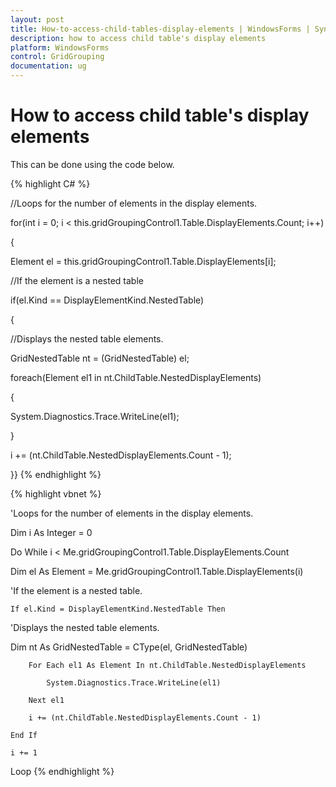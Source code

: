 ```yaml
---
layout: post
title: How-to-access-child-tables-display-elements | WindowsForms | Syncfusion
description: how to access child table's display elements
platform: WindowsForms
control: GridGrouping
documentation: ug
---
```


# How to access child table's display elements

This can be done using the code below.




{% highlight C# %}


//Loops for the number of elements in the display elements.

for(int i = 0; i < this.gridGroupingControl1.Table.DisplayElements.Count; i++)

{

Element el = this.gridGroupingControl1.Table.DisplayElements[i];

//If the element is a nested table

if(el.Kind == DisplayElementKind.NestedTable)

{

//Displays the nested table elements.

GridNestedTable nt = (GridNestedTable) el;

foreach(Element el1 in nt.ChildTable.NestedDisplayElements)

{

System.Diagnostics.Trace.WriteLine(el1);

}

i += (nt.ChildTable.NestedDisplayElements.Count - 1);

}}
{% endhighlight %}




{% highlight vbnet %}



'Loops for the number of elements in the display elements.

Dim i As Integer = 0

Do While i < Me.gridGroupingControl1.Table.DisplayElements.Count

Dim el As Element = Me.gridGroupingControl1.Table.DisplayElements(i)

'If the element is a nested table.

    If el.Kind = DisplayElementKind.NestedTable Then

'Displays the nested table elements.

Dim nt As GridNestedTable = CType(el, GridNestedTable)

        For Each el1 As Element In nt.ChildTable.NestedDisplayElements

            System.Diagnostics.Trace.WriteLine(el1)

        Next el1

        i += (nt.ChildTable.NestedDisplayElements.Count - 1)

    End If

    i += 1

Loop
{% endhighlight %}


